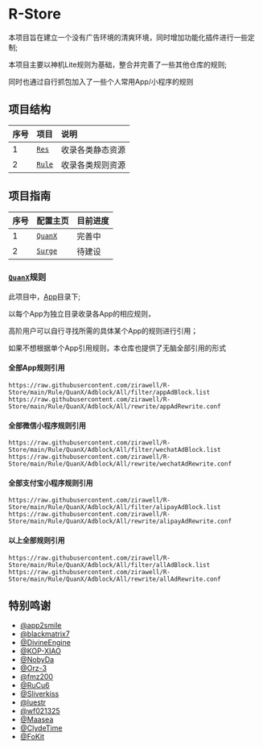 # R-Store

本项目旨在建立一个没有广告环境的清爽环境，同时增加功能化插件进行一些定制;

本项目主要以神机Lite规则为基础，整合并完善了一些其他仓库的规则;

同时也通过自行抓包加入了一些个人常用App/小程序的规则

## 项目结构

| 序号        | 项目                                                 | 说明		   |
| :--------- | :---------------------------------------------------| :------------ |
| 1 | [`Res`](https://github.com/zirawell/R-Store/tree/main/Res)   | 收录各类静态资源 |
| 2 | [`Rule`](https://github.com/zirawell/R-Store/tree/main/Rule) | 收录各类规则资源 |

## 项目指南

| 序号        | 配置主页                                                    | 目前进度|
| :--------- | :----------------------------------------------------------| :-- |
| 1 | [`QuanX`](https://github.com/zirawell/R-Store/tree/main/Rule/QuanX) | 完善中 |
| 2 | [`Surge`](https://github.com/zirawell/R-Store/tree/main/Rule/Surge) | 待建设 |

### [`QuanX`](https://github.com/zirawell/R-Store/tree/main/Rule/QuanX)规则

此项目中，[App](https://github.com/zirawell/R-Store/tree/main/Rule/QuanX/Adblock/App)目录下;

以每个App为独立目录收录各App的相应规则，

高阶用户可以自行寻找所需的具体某个App的规则进行引用；

如果不想根据单个App引用规则，本仓库也提供了无脑全部引用的形式

#### 全部App规则引用
```
https://raw.githubusercontent.com/zirawell/R-Store/main/Rule/QuanX/Adblock/All/filter/appAdBlock.list
https://raw.githubusercontent.com/zirawell/R-Store/main/Rule/QuanX/Adblock/All/rewrite/appAdRewrite.conf
```
#### 全部微信小程序规则引用
```
https://raw.githubusercontent.com/zirawell/R-Store/main/Rule/QuanX/Adblock/All/filter/wechatAdBlock.list
https://raw.githubusercontent.com/zirawell/R-Store/main/Rule/QuanX/Adblock/All/rewrite/wechatAdRewrite.conf
```
#### 全部支付宝小程序规则引用
```
https://raw.githubusercontent.com/zirawell/R-Store/main/Rule/QuanX/Adblock/All/filter/alipayAdBlock.list
https://raw.githubusercontent.com/zirawell/R-Store/main/Rule/QuanX/Adblock/All/rewrite/alipayAdRewrite.conf
```
#### 以上全部规则引用
```
https://raw.githubusercontent.com/zirawell/R-Store/main/Rule/QuanX/Adblock/All/filter/allAdBlock.list
https://raw.githubusercontent.com/zirawell/R-Store/main/Rule/QuanX/Adblock/All/rewrite/allAdRewrite.conf
```



## 特别鸣谢

- [@app2smile](https://github.com/app2smile)
- [@blackmatrix7](https://github.com/blackmatrix7)
- [@DivineEngine](https://github.com/DivineEngine)
- [@KOP-XIAO](https://github.com/KOP-XIAO)
- [@NobyDa](https://github.com/NobyDa)
- [@Orz-3](https://github.com/Orz-3)
- [@fmz200](https://github.com/fmz200)
- [@RuCu6](https://github.com/RuCu6)
- [@Sliverkiss](https://github.com/Sliverkiss)
- [@luestr](https://github.com/luestr)
- [@wf021325](https://github.com/wf021325)
- [@Maasea](https://github.com/Maasea)
- [@ClydeTime](https://github.com/ClydeTime)
- [@FoKit](https://github.com/FoKit)
